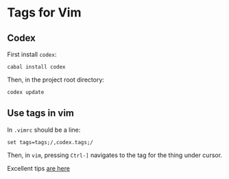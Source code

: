 Tags for Vim
============

Codex
-----

First install `codex`:

    cabal install codex

Then, in the project root directory:

    codex update

Use tags in vim
---------------

In `.vimrc` should be a line:

    set tags=tags;/,codex.tags;/

Then, in `vim`, pressing `Ctrl-]` navigates to the tag for the thing under cursor.

Excellent tips [are here](https://kulkarniamit.github.io/whatwhyhow/howto/use-vim-ctags.html)
